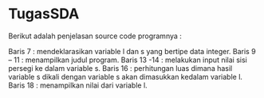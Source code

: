 # TugasSDA
Berikut adalah penjelasan source code programnya :

Baris 7 : mendeklarasikan variable l dan s yang bertipe data integer.
Baris 9 – 11 : menampilkan judul program.
Baris 13 -14 : melakukan input nilai sisi persegi ke dalam variable s.
Baris 16 : perhitungan luas dimana hasil variable s dikali dengan variable s akan dimasukkan kedalam variable l.
Baris 18 : menampilkan nilai dari variable l.
